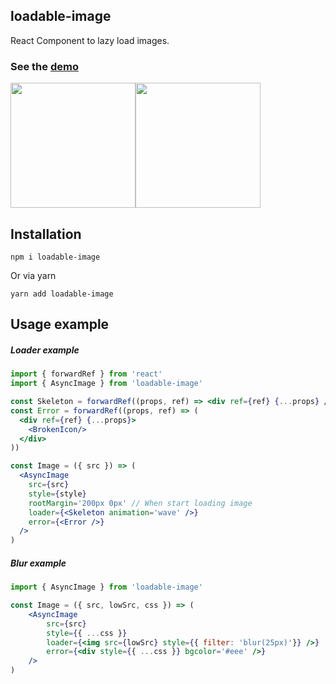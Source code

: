## loadable-image
React Component to lazy load images.

### See the  [demo](https://denchiklut.github.io/loadable-image)

<img width="200px" src="https://github.com/denchiklut/loadable-image/blob/main/public/loaded.gif?raw=true"/><img width="200px" src="https://github.com/denchiklut/loadable-image/blob/main/public/failed.gif?raw=true"/>

## Installation
 ```
 npm i loadable-image
 ```
Or via yarn
```
yarn add loadable-image
```

## Usage example
##### Loader example

```jsx
import { forwardRef } from 'react'
import { AsyncImage } from 'loadable-image'

const Skeleton = forwardRef((props, ref) => <div ref={ref} {...props} />)
const Error = forwardRef((props, ref) => (
  <div ref={ref} {...props}>
    <BrokenIcon/>
  </div>
))

const Image = ({ src }) => (
  <AsyncImage
    src={src}
    style={style}
    rootMargin='200px 0px' // When start loading image
    loader={<Skeleton animation='wave' />}
    error={<Error />}
  />
)
```

##### Blur example
```jsx
import { AsyncImage } from 'loadable-image'

const Image = ({ src, lowSrc, css }) => (
    <AsyncImage
        src={src}
        style={{ ...css }}
        loader={<img src={lowSrc} style={{ filter: 'blur(25px)'}} />}
        error={<div style={{ ...css }} bgcolor='#eee' />}
    />
)
```
